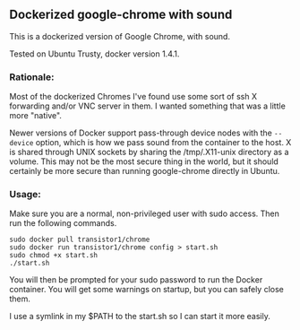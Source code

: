 ## Dockerized google-chrome with sound

This is a dockerized version of Google Chrome, with sound.

Tested on Ubuntu Trusty, docker version 1.4.1.

### Rationale:

Most of the dockerized Chromes I've found use some sort of ssh X forwarding and/or VNC server in them.  I wanted something that was a little more "native".

Newer versions of Docker support pass-through device nodes with the `--device` option, which is how we pass sound from the container to the host.  X is shared through UNIX sockets by sharing the /tmp/.X11-unix directory as a volume.  This may not be the most secure thing in the world, but it should certainly be more secure than running google-chrome directly in Ubuntu.

### Usage:

Make sure you are a normal, non-privileged user with sudo access.  Then run the following commands.

    sudo docker pull transistor1/chrome
    sudo docker run transistor1/chrome config > start.sh
    sudo chmod +x start.sh
    ./start.sh

You will then be prompted for your sudo password to run the Docker container.  You will get some warnings on startup, but you can safely close them.

I use a symlink in my $PATH to the start.sh so I can start it more easily.


    
